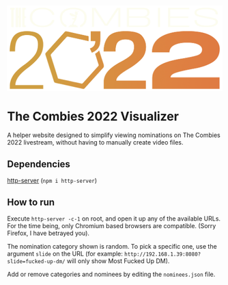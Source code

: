 ![](https://github.com/honiemun/combies/blob/master/images/combieslogo-orange.png)

# The Combies 2022 Visualizer

A helper website designed to simplify viewing nominations on The Combies 2022 livestream, without having to manually create video files.

## Dependencies

[http-server](https://www.npmjs.com/package/http-server) (`npm i http-server`)

## How to run

Execute `http-server -c-1` on root, and open it up any of the available URLs. For the time being, only Chromium based browsers are compatible. (Sorry Firefox, I have betrayed you).

The nomination category shown is random. To pick a specific one, use the argument `slide` on the URL (for example: `http://192.168.1.39:8080?slide=fucked-up-dm/` will only show Most Fucked Up DM).

Add or remove categories and nominees by editing the `nominees.json` file.

